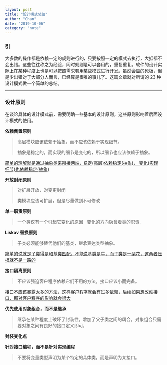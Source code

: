 ```yaml
---
layout: post
title: "设计模式总结"
author: "Chan"
date: "2019-10-06"
category: "note"
---
```


### 引

大多数的操作都是依赖一定的规则进行的，只要按照一定的模式去执行，大抵都不会出错。这些往往称之为经验，同时规则是可以套用的，重复重复。软件的设计实际上在某种程度上也是可以按照需求套用某些模式进行开发。虽然会显的死板，但是少出错对于大部分人而言，已经算是很难的事儿了。这篇文章就对所谓的 23 种设计模式做一个简单的总结。

---

### 设计原则

在谈论具体的设计模式前，需要明确一些基本的设计原则，这些原则影响着后面设计模式的使用。

**依赖倒置原则**

> 高层模块应该依赖于抽象，而不应该依赖于实现细节。
>
> 抽象是稳定的，而实现的细节是变化的，所以细节也应该依赖于抽象。

<u>简单的理解就是通过抽象类来衔接两端，稳定(高层)依赖稳定(抽象)， 变化(实现细节)也依赖稳定(抽象)</u>

**开放封闭原则**

> 对扩展开放，对变更封闭
>
> 类模块应该可扩展，但是尽量做到不可修改

**单一职责原则**

> 一个类仅有一个引起它变化的原因，变化的方向隐含着类的职责.

**Liskov 替换原则**

> 子类必须能够替代他们的基类，继承表达类型抽象。

 <u>简单的说就是子类得是和基类匹配，不能说基类是牛，而子类是一朵花，这两者压根就不是一路的</u>

**接口隔离原则**

> 不应该强迫客户程序依赖它们不用的方法，接口应该小而完备。

<u>接口不应该暴露太多的方法，这样客户程序就会有过多依赖，后续如果想改动接口，那对客户程序的影响就会很大</u>

**优先使用对象组合，而不是继承**

> 继承在某种程度上破坏了封装性，增加了父子类之间的耦合，对象组合只需要对象之间有良好的接口定义即可。

**封装变化点**

**针对接口编程，而不是针对实现编程**

> 不要将变量类型声明为某个特定的具体类，而是声明为某接口。